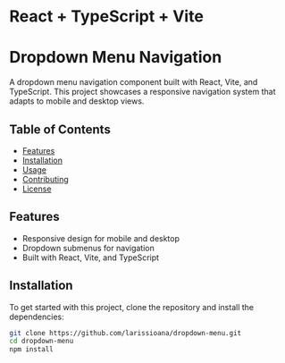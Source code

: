 # React + TypeScript + Vite

# Dropdown Menu Navigation

A dropdown menu navigation component built with React, Vite, and TypeScript. This project showcases a responsive navigation system that adapts to mobile and desktop views.

## Table of Contents

- [Features](#features)
- [Installation](#installation)
- [Usage](#usage)
- [Contributing](#contributing)
- [License](#license)

## Features

- Responsive design for mobile and desktop
- Dropdown submenus for navigation
- Built with React, Vite, and TypeScript

## Installation

To get started with this project, clone the repository and install the dependencies:

```bash
git clone https://github.com/larissioana/dropdown-menu.git
cd dropdown-menu
npm install
